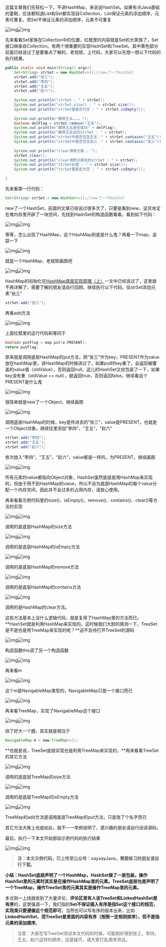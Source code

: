 

这篇文章我们先轻松一下，不讲HashMap，来说说HashSet。如果有点Java基础的童鞋，应该都知道List和Set都实现自Collection，List保证元素的添加顺序，元素可重复。而Set不保证元素的添加顺序，元素不可重复

![img](https://pic3.zhimg.com/v2-71834e8f9e9581987087113a3ba10abe_b.png)![img](https://pic3.zhimg.com/80/v2-71834e8f9e9581987087113a3ba10abe_1440w.png)

先来看看Set家族在Collection中的位置，红框里的内容就是Set的大家族了，Set接口继承自Collection。有两个很重要的实现HashSet和TreeSet。其中黄色部分前面已经说过了是要重点了解的，老规矩，上代码，大家可以先想一想以下代码的执行结果。

```java
public static void main(String[] args){
	Set<String> strSet = new HashSet<>();//new了一个HashSet
	strSet.add("张三");
	strSet.add("李四");
	strSet.add("王五");
	strSet.add("赵六");
		
	System.out.println("strSet : " + strSet);
	System.out.println("strSet.size() : " + strSet.size());
	System.out.println("strSet里是否为空 : " + strSet.isEmpty());
		
	System.out.println("删除王五。。。。");
	boolean delFlag = strSet.remove("王五");
	System.out.println("删除王五是否成功" + delFlag);
	System.out.println("删除王五后的strSet : " + strSet);
	System.out.println("strSet中是否包含王五：" + strSet.contains("王五"));
	System.out.println("strSet中是否包含张三：" + strSet.contains("张三"));
		
	System.out.println("clear清除元素...");
	strSet.clear();
	System.out.println("clear清除元素后的strSet : " + strSet);
	System.out.println("strSet长度 : " + strSet.size());
	System.out.println("strSet里是否为空 : " + strSet.isEmpty());
		
}
```

先来看第一行代码：

```java
Set<String> strSet = new HashSet<>();//new了一个HashSet
```

new了一个HashSet，前面的文章已经说过很多次了，只要是看到new，这货肯定在堆内存里开辟了一块空间，先找到HashSet的构造函数看看，看到如下代码：

![img](https://pic3.zhimg.com/v2-be2a9850a450a589de4266b109505e5e_b.png)![img](https://pic3.zhimg.com/80/v2-be2a9850a450a589de4266b109505e5e_1440w.png)

等等，怎么出现了HashMap，这个HashMap到底是什么鬼？再看一下map，追踪一下

![img](https://pic4.zhimg.com/v2-cb835a76a4c6ccae48e38a4ba163be93_b.png)![img](https://pic4.zhimg.com/80/v2-cb835a76a4c6ccae48e38a4ba163be93_1440w.png)

就是一个HashMap，老规矩画图吧

![img](https://pic1.zhimg.com/v2-de878a321bb7b493db636b650c481ebc_b.png)![img](https://pic1.zhimg.com/80/v2-de878a321bb7b493db636b650c481ebc_1440w.png)

HashMap的初始化在[HashMap底层实现原理（上）](https://zhuanlan.zhihu.com/p/28501879)一文中已经说过了，这里就不再详解了，需要了解的朋友请自行回顾。继续执行以下代码，往strSet添加元素"张三"

```java
strSet.add("张三");	
```

再看add方法

![img](https://pic4.zhimg.com/v2-1ce1986255b958d60c4c62cf7c49edab_b.png)![img](https://pic4.zhimg.com/80/v2-1ce1986255b958d60c4c62cf7c49edab_1440w.png)

上面红框里的这行代码和等同于

```java
boolean putFlag = map.put(e,PRESENT);
return putFlag;
```

原来就是调用底层HashMap的put方法，把"张三"作为key，PRESENT作为value放在hashMap里，讲HashMap的时候讲过了，如果put时key重了，会返回被覆盖的value值（oldValue），否则返回null，这儿的HashSet又给包装了一下，如果key没有重（oldValue == null），就返回true，否则返回false。继续看这个PRESENT是什么鬼

![img](https://pic3.zhimg.com/v2-5d0c711e51209c97caf531af8e3cbe7a_b.png)![img](https://pic3.zhimg.com/80/v2-5d0c711e51209c97caf531af8e3cbe7a_1440w.png)

很简单就是new了一个Object，继续画图

![img](https://pic4.zhimg.com/v2-3606ff8051091f671369614f16eec973_b.png)![img](https://pic4.zhimg.com/80/v2-3606ff8051091f671369614f16eec973_1440w.png)

调用底层HashMap的时候，key是传进去的“张三”，value是PRESENT，也就是一个Object对象，继续往里添加“李四”，“王五”，“赵六”

```java
strSet.add("李四");
strSet.add("王五");
strSet.add("赵六");	
```

依次放入“李四”，“王五”，“赵六”，value都是一样的，为PRESENT，继续画图

![img](https://pic3.zhimg.com/v2-dfc47fe7f4ead4f33c8e1e4add16904a_b.png)![img](https://pic3.zhimg.com/80/v2-dfc47fe7f4ead4f33c8e1e4add16904a_1440w.png)

所有元素的value都指向Object对象，HashSet虽然底层是用HashMap来实现的，但由于用不到HashMap的value，所以不会为底层HashMap的每个value分配一个内存空间，因此并不会过多的占用内存，请放心使用。

再来看看示例代码里的size()、isEmpty()、remove()、contains()、clear()等方法的实现

![img](https://pic4.zhimg.com/v2-821f51facf107f11be0c3993a7a6ba53_b.png)![img](https://pic4.zhimg.com/80/v2-821f51facf107f11be0c3993a7a6ba53_1440w.png)

调用的是底层HashMap的size方法

![img](https://pic1.zhimg.com/v2-b2cfa61787b95c40dc073737e90327dc_b.png)![img](https://pic1.zhimg.com/80/v2-b2cfa61787b95c40dc073737e90327dc_1440w.png)

调用的是底层HashMap的isEmpty方法

![img](https://pic2.zhimg.com/v2-82194115a67155caf60a8a2377077339_b.png)![img](https://pic2.zhimg.com/80/v2-82194115a67155caf60a8a2377077339_1440w.png)

调用的是底层HashMap的remove方法

![img](https://pic3.zhimg.com/v2-c110699bfe9464dba0cf027706d6ea3e_b.png)![img](https://pic3.zhimg.com/80/v2-c110699bfe9464dba0cf027706d6ea3e_1440w.png)

调用的是底层HashMap的contains方法

![img](https://pic3.zhimg.com/v2-93dffd4fd69c67e1d2a71aedf3724f86_b.png)![img](https://pic3.zhimg.com/80/v2-93dffd4fd69c67e1d2a71aedf3724f86_1440w.png)

调用的是HashMap的clear方法。

这些方法基本上没什么逻辑代码，就是复用了HashMap里的方法而已。**HashSet就是利用HashMap来实现的。这时候我们大胆的猜测一下，TreeSet是不是也是用TreeMap来实现的呢？**迫不及待打开TreeSet的源码

![img](https://pic3.zhimg.com/v2-980181946a542c11bacbede8ab37bf6e_b.png)![img](https://pic3.zhimg.com/80/v2-980181946a542c11bacbede8ab37bf6e_1440w.png)

构造函数this调了另一个构造函数

![img](https://pic3.zhimg.com/v2-3bbe17dc9e1e13a7d6c2cee2fffec1ce_b.png)![img](https://pic3.zhimg.com/80/v2-3bbe17dc9e1e13a7d6c2cee2fffec1ce_1440w.png)

再来看m

![img](https://pic1.zhimg.com/v2-3a305981191748de5dc309cde783e870_b.png)![img](https://pic1.zhimg.com/80/v2-3a305981191748de5dc309cde783e870_1440w.png)

这个m是NavigableMap类型的，NavigableMap只是一个接口而已

![img](https://pic1.zhimg.com/v2-41d6cf5fb96628e482c199250e2ef7e0_b.png)![img](https://pic1.zhimg.com/80/v2-41d6cf5fb96628e482c199250e2ef7e0_1440w.png)

再来看TreeMap，实现了NavigableMap这个接口

![img](https://pic2.zhimg.com/v2-6f4d3cb4ed1474e0ad56fb2d50d8505d_b.png)![img](https://pic2.zhimg.com/80/v2-6f4d3cb4ed1474e0ad56fb2d50d8505d_1440w.png)

绕了好大一个圈，其实就是相当于

```java
NavigableMap m = new TreeMap<>();
```

**也就是说，TreeSet底层实现也是利用TreeMap来实现的，**再来看看TreeSet的其它方法

![img](https://pic1.zhimg.com/v2-ee415fdf5124011c0157bfb90d60b8f8_b.png)![img](https://pic1.zhimg.com/80/v2-ee415fdf5124011c0157bfb90d60b8f8_1440w.png)

调用的是底层TreeMap的size方法

![img](https://pic1.zhimg.com/v2-a24eeefe0a5d26b83d5c97bd86e7fff8_b.png)![img](https://pic1.zhimg.com/80/v2-a24eeefe0a5d26b83d5c97bd86e7fff8_1440w.png)

调用的是底层TreeMap的isEmpty方法

![img](https://pic1.zhimg.com/v2-e0de2f611aff66bbbad3a3ce243b5bc8_b.png)![img](https://pic1.zhimg.com/80/v2-e0de2f611aff66bbbad3a3ce243b5bc8_1440w.png)

TreeMap的add方法是调用底层TreeMap的put方法，只是改了个名字而已

其它方法大致上也是如此，就不一一举例说明了，感兴趣的朋友请自行阅读源码。

最后，执行一下本文开始那段示例代码的执行结果

![img](https://pic4.zhimg.com/v2-9a2e3f5f91bae045da599aed754ad233_b.png)![img](https://pic4.zhimg.com/80/v2-9a2e3f5f91bae045da599aed754ad233_1440w.png)

> **注：本文示例代码，已上传至公众号：saysayJava，需要练习的朋友请自行下载。**



**小结：HashSet底层声明了一个HashMap，HashSet做了一层包装，操作HashSet里的元素时其实是在操作HashMap里的元素。TreeSet底层也是声明了一个TreeMap，操作TreeSet里的元素其实是操作TreeMap里的元素。**

本文刚一上线就收到了大量评论，**评论区里有人说TreeSet和LinkedHashSet是有序**的，这里强调一下，我们指的**Set不保证插入有序是指Set这个接口的规范，实现类只要遵循这个规范即可**，当然也可以写有序的版本出来，比如**LinkedHashSet**。**而TreeSet是里面的内容有序（按照一定规则排序），但不是指元素的添加顺序**。

> 注意：大家在写TreeSet测试本文代码的时候，可能刚好得到张三，李四，王五、赵六这样的顺序，这是碰巧，请大家打乱顺序测试。